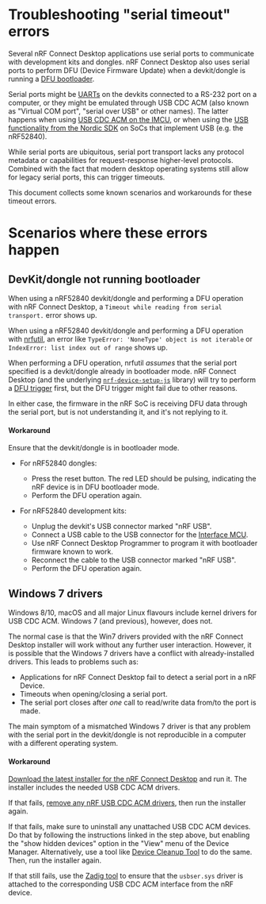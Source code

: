 # Troubleshooting "serial timeout" errors

Several nRF Connect Desktop applications use serial ports to communicate with
development kits and dongles. nRF Connect Desktop also uses serial ports to
perform DFU (Device Firmware Update) when a devkit/dongle is running a
[DFU bootloader](http://infocenter.nordicsemi.com/topic/com.nordic.infocenter.sdk5.v15.0.0/sdk_app_serial_dfu_bootloader.html?cp=4_0_0_4_3_4).

Serial ports might be [UARTs](http://infocenter.nordicsemi.com/topic/com.nordic.infocenter.nrf52840.ps/uart.html?cp=2_0_0_5_32)
on the devkits connected to a RS-232 port on a computer,
or they might be emulated through USB CDC ACM (also known as "Virtual COM port",
"serial over USB" or other names). The latter happens when using
[USB CDC ACM on the IMCU](http://infocenter.nordicsemi.com/topic/com.nordic.infocenter.nrf52/dita/nrf52/development/preview_dev_kit/vir_com_port.html?cp=2_1_5_4_1),
or when using the [USB functionality from the Nordic SDK](http://infocenter.nordicsemi.com/topic/com.nordic.infocenter.sdk5.v15.0.0/lib_usbd_class_cdc.html?cp=4_0_0_3_51_8_3)
on SoCs that implement USB (e.g. the nRF52840).

While serial ports are ubiquitous, serial port transport lacks any protocol
metadata or capabilities for request-response higher-level protocols. Combined
with the fact that modern desktop operating systems still allow for legacy
serial ports, this can trigger timeouts.

This document collects some known scenarios and workarounds for these timeout
errors.

# Scenarios where these errors happen


## DevKit/dongle not running bootloader

When using a nRF52840 devkit/dongle and performing a DFU operation with
nRF Connect Desktop, a `Timeout while reading from serial transport.` error shows up.

When using a nRF52840 devkit/dongle and performing a DFU operation with
[nrfutil](https://github.com/NordicSemiconductor/pc-nrfutil/), an error like
`TypeError: 'NoneType' object is not iterable` or `IndexError: list index out of range`
shows up.

When performing a DFU operation, nrfutil *assumes* that the serial port
specified is a devkit/dongle already in bootloader mode. nRF Connect Desktop (and
the underlying [`nrf-device-setup-js`](https://github.com/NordicSemiconductor/nrf-device-setup-js) library)
will try to perform a [DFU trigger](http://infocenter.nordicsemi.com/topic/com.nordic.infocenter.sdk5.v15.0.0/lib_dfu_trigger_usb.html)
first, but the DFU trigger might fail due to other reasons.

In either case, the firmware in the nRF SoC is receiving DFU data through the
serial port, but is not understanding it, and it's not replying to it.

#### Workaround

Ensure that the devkit/dongle is in bootloader mode.

- For nRF52840 dongles:
    - Press the reset button. The red LED should be pulsing, indicating the nRF device is in DFU bootloader mode.
    - Perform the DFU operation again.

- For nRF52840 development kits:
    - Unplug the devkit's USB connector marked "nRF USB".
    - Connect a USB cable to the USB connector for the [Interface MCU](http://infocenter.nordicsemi.com/topic/com.nordic.infocenter.nrf52/dita/nrf52/development/nrf52840_pdk/if_mcu.html).
    - Use nRF Connect Desktop Programmer to program it with bootloader firmware known to work.
    - Reconnect the cable to the USB connector marked "nRF USB".
    - Perform the DFU operation again.

## Windows 7 drivers

Windows 8/10, macOS and all major Linux flavours include kernel drivers for USB CDC ACM.
Windows 7 (and previous), however, does not.

The normal case is that the Win7 drivers provided with the nRF Connect Desktop
installer will work without any further user interaction. However, it is possible
that the Windows 7 drivers have a conflict with already-installed drivers.
This leads to problems such as:

- Applications for nRF Connect Desktop fail to detect a serial port in a nRF Device.
- Timeouts when opening/closing a serial port.
- The serial port closes after *one* call to read/write data from/to the port is made.

The main symptom of a mismatched Windows 7 driver is that any problem with the
serial port in the devkit/dongle is not reproducible in a computer with a different
operating system.

#### Workaround

[Download the latest installer for the nRF Connect Desktop](https://github.com/NordicSemiconductor/pc-nrfconnect-launcher/releases)
and run it. The installer includes the needed USB CDC ACM drivers.

If that fails, [remove any nRF USB CDC ACM drivers](https://docs.microsoft.com/en-us/windows-hardware/drivers/install/using-device-manager-to-uninstall-devices-and-driver-packages),
then run the installer again.

If that fails, make sure to uninstall any unattached USB CDC ACM devices. Do
that by following the instructions linked in the step above, but enabling the
"show hidden devices" option in the "View" menu of the Device Manager.
Alternatively, use a tool like
[Device Cleanup Tool](https://www.uwe-sieber.de/misc_tools_e.html) to do the
same. Then, run the installer again.

If that still fails, use the [Zadig tool](https://zadig.akeo.ie/) to ensure that
the `usbser.sys` driver is attached to the corresponding USB CDC ACM interface
from the nRF device.
